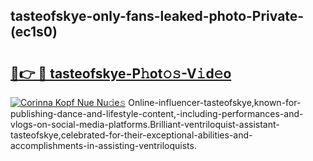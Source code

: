 ## tasteofskye-only-fans​-leaked-photo​-Private-(ec1s0)


# <h2><a href="https://mediaupload.pro?title=tasteofskye&ref=git">🔗👉 🔴 tasteofskye-P𝚑ot𝚘𝚜-V𝚒d𝚎o</a></h2>

[![Corinna Kopf Nue Nu𝚍e𝚜](https://i.imgur.com/0qMVB7G.gif)](https://mediaupload.pro?title=tasteofskye&ref=git)
Online-influencer-tasteofskye,known-for-publishing-dance-and-lifestyle-content,-including-performances-and-vlogs-on-social-media-platforms.Brilliant-ventriloquist-assistant-tasteofskye,celebrated-for-their-exceptional-abilities-and-accomplishments-in-assisting-ventriloquists.  
